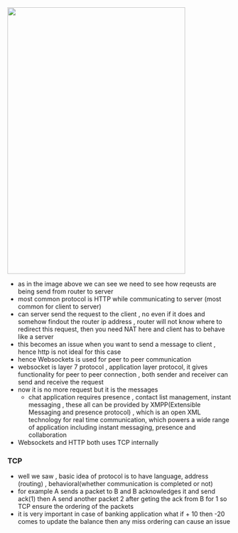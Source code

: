 <img width=400 height=600 src="https://github.com/user-attachments/assets/83530b11-2c7f-4563-8cea-d5c1ea491fb5">

-  as in the image above we can see we need to see how reqeusts are being send from router to server
-  most common protocol is HTTP while communicating to server (most common for client to server)
-  can server send the request to the client , no even if it does and somehow findout the router ip address , router will not know where to redirect this request, then you need NAT here and client has to behave like a server
-  this becomes an issue when you want to send a message to client , hence http is not ideal for this case
-  hence Websockets is used for peer to peer communication
-  websocket is layer 7 protocol , application layer protocol, it gives functionality for peer to peer connection , both sender and receiver can send and receive the request
-  now it is no more request but it is the messages
    -  chat application requires presence , contact list management, instant messaging , these all can be provided by XMPP(Extensible Messaging and presence protocol) , which is an open XML technology for real time communication, which powers a wide range of application including instant messaging, presence and collaboration
- Websockets and HTTP both uses TCP internally 

### TCP
- well we saw , basic idea of protocol is to have language, address (routing) , behavioral(whether communication is completed or not)
- for example A sends a packet to B and B acknowledges it and send ack(1) then A send another packet 2 after geting the ack from B for 1 so TCP ensure the ordering of the packets
- it is very important in case of banking application what if + 10 then -20 comes to update the balance then any miss ordering can cause an issue 
